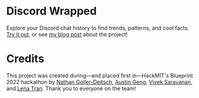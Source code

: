 # Discord Wrapped

Explore your Discord chat history to find trends, patterns, and cool facts. [Try it out](https://quartzic.github.io/discord-wrapped/), or see [my blog post](https://quartzic.co/discord-wrapped) about the project!

# Credits
This project was created during—and placed first in—HackMIT's Blueprint 2022 hackathon by [Nathan Goller-Deitsch](https://github.com/Quartzic), [Austin Geng](https://github.com/EmeraldBlock), [Vivek Saravanan](https://github.com/Viveks295), and [Lena Tran](https://github.com/rydenisrael). Thank you to everyone on the team!

